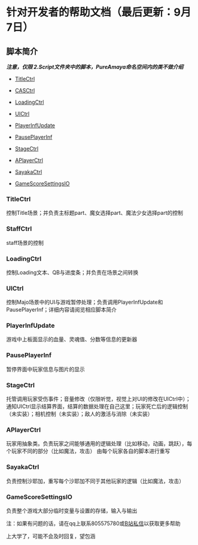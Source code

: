 # 针对开发者的帮助文档（最后更新：9月7日）

## 脚本简介

 **_注意，仅限 2.Script文件夹中的脚本，PureAmaya命名空间内的类不做介绍_** 

- [TitleCtrl](#TitleCtrl)

- [CASCtrl](#CASCtrl)

- [LoadingCtrl](#LoadingCtrl)

- [UICtrl](#UICtrl)

- [PlayerInfUpdate](#PlayerInfUpdate)

- [PausePlayerInf](#PausePlayerInf)

- [StageCtrl](#StageCtrl)

- [APlayerCtrl](#APlayerCtrl)

- [SayakaCtrl](#SayakaCtrl)

- [GameScoreSettingsIO](#GameScoreSettingsIO)


### TitleCtrl

控制Title场景；并负责主标题part、魔女选择part、魔法少女选择part的控制

### StaffCtrl

staff场景的控制


### LoadingCtrl

控制Loading文本、QB与进度条；并负责在场景之间转换

### UICtrl

控制Majo场景中的UI与游戏暂停处理；负责调用PlayerInfUpdate和PausePlayerInf；详细内容请阅览相应脚本简介

### PlayerInfUpdate

游戏中上板面显示的血量、灵魂值、分数等信息的更新器

### PausePlayerInf

暂停界面中玩家信息与图片的显示

### StageCtrl

托管调用玩家受伤事件；音量修改（仅限听觉，视觉上对UI的修改在UICtrl中）；通知UICtrl显示结算界面，结算的数据处理在自己这里；玩家死亡后的逻辑控制（未实装）；相机控制（未实装）；敌人的激活与消除（未实装）

### APlayerCtrl

玩家用抽象类。负责玩家之间能够通用的逻辑处理（比如移动，动画，跳跃），每个玩家不同的部分（比如魔法，攻击）
由每个玩家各自的脚本进行重写

### SayakaCtrl

负责控制沙耶加，重写每个沙耶加不同于其他玩家的逻辑（比如魔法，攻击）

### GameScoreSettingsIO

负责整个游戏大部分临时变量与设置的存储，输入与输出


注：如果有问题的话，请在qq上联系805575780或[B站私信](https://space.bilibili.com/11393965)以获取更多帮助

上大学了，可能不会及时回复，望包涵


